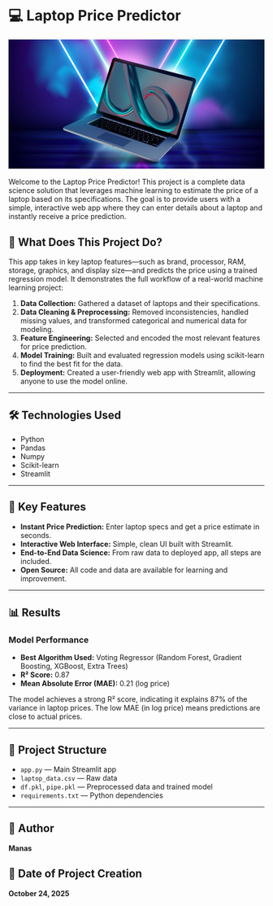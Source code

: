 

# 💻 Laptop Price Predictor

<p align="center">
	<img src="dataset-cover.jpg" alt="Dataset Cover" width="600" />
</p>

Welcome to the Laptop Price Predictor! This project is a complete data science solution that leverages machine learning to estimate the price of a laptop based on its specifications. The goal is to provide users with a simple, interactive web app where they can enter details about a laptop and instantly receive a price prediction.



## 🚀 What Does This Project Do?

This app takes in key laptop features—such as brand, processor, RAM, storage, graphics, and display size—and predicts the price using a trained regression model. It demonstrates the full workflow of a real-world machine learning project:

1. **Data Collection:** Gathered a dataset of laptops and their specifications.
2. **Data Cleaning & Preprocessing:** Removed inconsistencies, handled missing values, and transformed categorical and numerical data for modeling.
3. **Feature Engineering:** Selected and encoded the most relevant features for price prediction.
4. **Model Training:** Built and evaluated regression models using scikit-learn to find the best fit for the data.
5. **Deployment:** Created a user-friendly web app with Streamlit, allowing anyone to use the model online.

---

## 🛠️ Technologies Used

- Python
- Pandas
- Numpy
- Scikit-learn
- Streamlit

---

## 🌟 Key Features

- **Instant Price Prediction:** Enter laptop specs and get a price estimate in seconds.
- **Interactive Web Interface:** Simple, clean UI built with Streamlit.
- **End-to-End Data Science:** From raw data to deployed app, all steps are included.
- **Open Source:** All code and data are available for learning and improvement.

---



## 📊 Results

### Model Performance

- **Best Algorithm Used:** Voting Regressor (Random Forest, Gradient Boosting, XGBoost, Extra Trees)
- **R² Score:** 0.87
- **Mean Absolute Error (MAE):** 0.21 (log price)

The model achieves a strong R² score, indicating it explains 87% of the variance in laptop prices. The low MAE (in log price) means predictions are close to actual prices.


---

## 📂 Project Structure

- `app.py` — Main Streamlit app
- `laptop_data.csv` — Raw data
- `df.pkl`, `pipe.pkl` — Preprocessed data and trained model
- `requirements.txt` — Python dependencies

---

## 👤 Author
**Manas**

## 📅 Date of Project Creation
**October 24, 2025**
